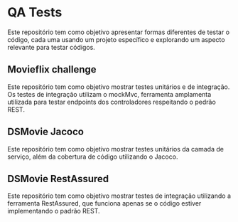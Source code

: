 # QA Tests

Este repositório tem como objetivo apresentar formas diferentes de testar o código, cada uma usando um projeto específico e explorando
um aspecto relevante para testar códigos.

## Movieflix challenge

Este repositório tem como objetivo mostrar testes unitários e de integração. Os testes de integração utilizam o mockMvc, ferramenta 
amplamenta utilizada para testar endpoints dos controladores respeitando o pedrão REST.

## DSMovie Jacoco

Este repositório tem como objetivo mostrar testes unitários da camada de serviço, além da cobertura de código utilizando o Jacoco.

## DSMovie RestAssured

Este repositório tem como objetivo mostrar testes de integração utilizando a ferramenta RestAssured, que funciona apenas se o código
estiver implementando o padrão REST.

